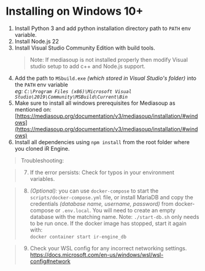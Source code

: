 # Installing on Windows 10+
1. Install Python 3 and add python installation directory path to `PATH` env variable.
2. Install Node.js 22
3. Install Visual Studio Community Edition with build tools.
   > Note: If mediasoup is not installed properly then modify Visual studio setup to add c++ and Node.js support.
4. Add the path to `MSbuild.exe` _(which stored in Visual Studio's folder)_ into the `PATH` env variable  
  _eg: `C:\Program Files (x86)\Microsoft Visual Studio\2019\Community\MSBuild\Current\Bin`_
5. Make sure to install all windows prerequisites for Mediasoup as mentioned on: [https://mediasoup.org/documentation/v3/mediasoup/installation/#windows](https://mediasoup.org/documentation/v3/mediasoup/installation/#windows)
6. Install all dependencies using `npm install` from the root folder where you cloned iR Engine.

> Troubleshooting:  

> 7. If the error persists: Check for typos in your environment variables.  

> 8. _(Optional):_ you can use `docker-compose` to start the `scripts/docker-compose.yml` file, or install MariaDB and copy the credentials _(database name, username, password)_ from docker-compose or `.env.local`. You will need to create an empty database with the matching name.
> Note: `./start-db.sh` only needs to be run once. If the docker image has stopped, start it again with:  
  `docker container start ir-engine_db`

> 9. Check your WSL config for any incorrect networking settings.  
>    https://docs.microsoft.com/en-us/windows/wsl/wsl-config#network
